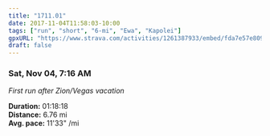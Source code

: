 ```yaml
---
title: "1711.01"
date: 2017-11-04T11:58:03-10:00
tags: ["run", "short", "6-mi", "Ewa", "Kapolei"]
gpxURL: "https://www.strava.com/activities/1261387933/embed/fda7e57e80921743d34c570f251a52dc8f092fa5"
draft: false
---
```


### Sat, Nov 04, 7:16 AM

*First run after Zion/Vegas vacation*

**Duration:** 01:18:18  
**Distance:** 6.76 mi  
**Avg. pace:** 11'33" /mi
